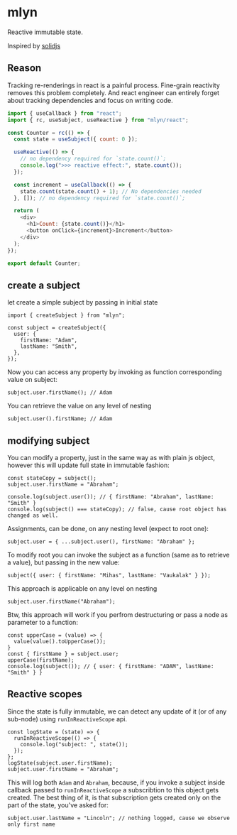 # mlyn

Reactive immutable state.

Inspired by [solidjs](https://github.com/solidjs/solid)

## Reason

Tracking re-renderings in react is a painful process. Fine-grain reactivity removes this problem completely. And react engineer can entirely forget about tracking dependencies and focus on writing code.

```js
import { useCallback } from "react";
import { rc, useSubject, useReactive } from "mlyn/react";

const Counter = rc(() => {
  const state = useSubject({ count: 0 });

  useReactive(() => {
    // no dependency required for `state.count()`;
    console.log(">>> reactive effect:", state.count());
  });

  const increment = useCallback(() => {
    state.count(state.count() + 1); // No dependencies needed
  }, []); // no dependency required for `state.count()`;

  return (
    <div>
      <h1>Count: {state.count()}</h1>
      <button onClick={increment}>Increment</button>
    </div>
  );
});

export default Counter;
```

## create a subject

let create a simple subject by passing in initial state
```
import { createSubject } from "mlyn";

const subject = createSubject({
  user: {
    firstName: "Adam",
    lastName: "Smith",
  },
});
```
Now you can access any property by invoking as function corresponding value on subject:
```
subject.user.firstName(); // Adam
```
You can retrieve the value on any level of nesting
```
subject.user().firstName; // Adam
```

## modifying subject

You can modify a property, just in the same way as with plain js object, however this will update full state in immutable fashion:
```
const stateCopy = subject();
subject.user.firstName = "Abraham";

console.log(subject.user()); // { firstName: "Abraham", lastName: "Smith" }
console.log(subject() === stateCopy); // false, cause root object has changed as well.
```
Assignments, can be done, on any nesting level (expect to root one):
```
subject.user = { ...subject.user(), firstName: "Abraham" };
```
To modify root you can invoke the subject as a function (same as to retrieve a value), but passing in the new value:
```
subject({ user: { firstName: "Mihas", lastName: "Vaukalak" } });
```
This approach is applicable on any level on nesting
```
subject.user.firstName("Abraham");
```
Btw, this approach will work if you perfrom destructuring or pass a node as parameter to a function:
```
const upperCase = (value) => {
  value(value().toUpperCase());
}
const { firstName } = subject.user;
upperCase(firstName);
console.log(subject()); // { user: { firstName: "ADAM", lastName: "Smith" } }
```

## Reactive scopes

Since the state is fully immutable, we can detect any update of it (or of any sub-node) using `runInReactiveScope` api. 
```
const logState = (state) => {
  runInReactiveScope(() => {
    console.log("subject: ", state());
  });
};
logState(subject.user.firstName);
subject.user.firstName = "Abraham";
```
This will log both `Adam` and `Abraham`, because, if you invoke a subject inside callback passed to `runInReactiveScope` a subscribtion to this object gets created. The best thing of it, is that subscription gets created only on the part of the state, you've asked for:
```
subject.user.lastName = "Lincoln"; // nothing logged, cause we observe only first name
```
